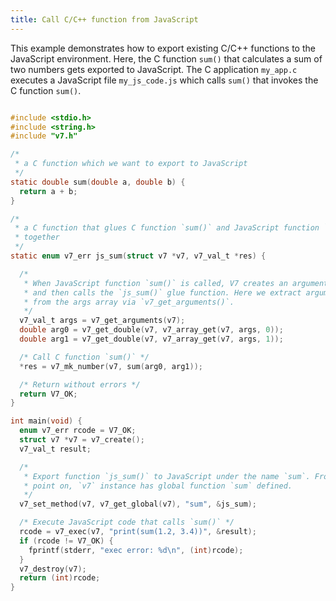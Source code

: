 ```yaml
---
title: Call C/C++ function from JavaScript
---
```


This example demonstrates how to export existing C/C++ functions to
the JavaScript environment. Here, the C function `sum()` that
calculates a sum of two numbers gets exported to JavaScript. The C application
`my_app.c` executes a JavaScript file `my_js_code.js` which
calls `sum()` that invokes the C function `sum()`.

```c

#include <stdio.h>
#include <string.h>
#include "v7.h"

/*
 * a C function which we want to export to JavaScript
 */
static double sum(double a, double b) {
  return a + b;
}

/*
 * a C function that glues C function `sum()` and JavaScript function `sum()`
 * together
 */
static enum v7_err js_sum(struct v7 *v7, v7_val_t *res) {

  /*
   * When JavaScript function `sum()` is called, V7 creates an arguments array 
   * and then calls the `js_sum()` glue function. Here we extract argument values  
   * from the args array via `v7_get_arguments()`.
   */
  v7_val_t args = v7_get_arguments(v7);	
  double arg0 = v7_get_double(v7, v7_array_get(v7, args, 0));
  double arg1 = v7_get_double(v7, v7_array_get(v7, args, 1));

  /* Call C function `sum()` */
  *res = v7_mk_number(v7, sum(arg0, arg1));

  /* Return without errors */
  return V7_OK;
}

int main(void) {
  enum v7_err rcode = V7_OK;
  struct v7 *v7 = v7_create();
  v7_val_t result;

  /*
   * Export function `js_sum()` to JavaScript under the name `sum`. From that
   * point on, `v7` instance has global function `sum` defined.
   */
  v7_set_method(v7, v7_get_global(v7), "sum", &js_sum);

  /* Execute JavaScript code that calls `sum()` */
  rcode = v7_exec(v7, "print(sum(1.2, 3.4))", &result);
  if (rcode != V7_OK) {
    fprintf(stderr, "exec error: %d\n", (int)rcode);
  }
  v7_destroy(v7);
  return (int)rcode;
}
```
